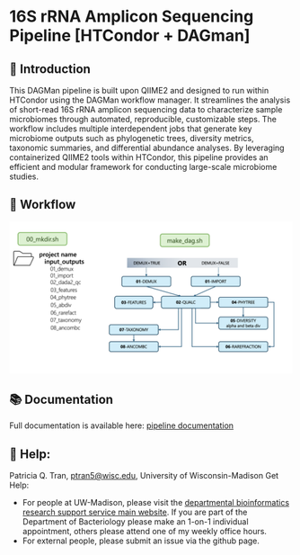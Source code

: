 # 16S rRNA Amplicon Sequencing Pipeline [HTCondor + DAGman]

## 📘 Introduction

This DAGMan pipeline is built upon QIIME2 and designed to run within HTCondor using the DAGMan workflow manager. It streamlines the analysis of short-read 16S rRNA amplicon sequencing data to characterize sample microbiomes through automated, reproducible, customizable steps. The workflow includes multiple interdependent jobs that generate key microbiome outputs such as phylogenetic trees, diversity metrics, taxonomic summaries, and differential abundance analyses. By leveraging containerized QIIME2 tools within HTCondor, this pipeline provides an efficient and modular framework for conducting large-scale microbiome studies.

## 🧩 Workflow
![diagram of 16S workflow DAG](figure_16S_wf.png)

## 📚 Documentation
Full documentation is available here: [pipeline documentation](https://uw-madison-bacteriology-bioinformatics.github.io/16S_microbiome_wf/)

## 💬 Help:
Patricia Q. Tran, ptran5@wisc.edu, University of Wisconsin-Madison Get Help:
- For people at UW-Madison, please visit the [departmental bioinformatics research support service main website](https://bioinformatics.bact.wisc.edu/). If you are part of the Department of Bacteriology please make an 1-on-1 individual appointment, others please attend one of my weekly office hours.
- For external people, please submit an issue via the github page.
